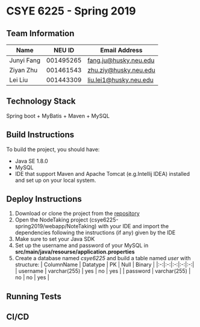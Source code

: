 # CSYE 6225 - Spring 2019

## Team Information

| Name | NEU ID | Email Address |
| --- | --- | --- |
| Junyi Fang | 001495265 | fang.ju@husky.neu.edu  |
|  Ziyan Zhu | 001461543 | zhu.ziy@husky.neu.edu  |
|   Lei Liu  | 001443309 | liu.lei1@husky.neu.edu |


## Technology Stack
Spring boot + MyBatis + Maven + MySQL

## Build Instructions
To build the project, you should have:
+ Java SE 1.8.0
+ MySQL
+ IDE that support Maven and Apache Tomcat (e.g.Intellij IDEA)
installed and set up on your local system.

## Deploy Instructions
1. Download or clone the project from the [repository](https://github.com/muffinffff/csye6225-spring2019)
2. Open the NodeTaking project (csye6225-spring2019/webapp/NoteTaking) with your IDE and import the dependencies following the instructions (if any) given by the IDE
3. Make sure to set your Java SDK
4. Set up the username and password of your MySQL in **src/main/java/resourse/application.properties**
5. Create a database named _csye6225_ and build a table named _user_ with structure:
| ColumnName | Datatype | PK | Null | Binary |
|:-:|:-:|:-:|:-:|:-:|
| username | varchar(255) | yes | no | yes |
| password | varchar(255) | no | no | yes |

## Running Tests


## CI/CD


